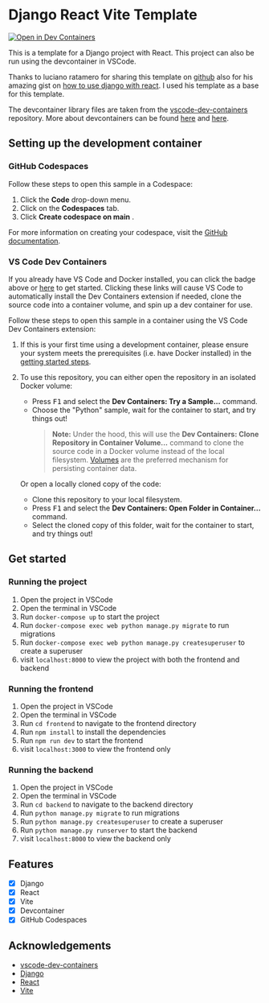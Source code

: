 # Django React Vite Template

[![Open in Dev Containers](https://img.shields.io/static/v1?label=Dev%20Containers&message=Open&color=blue&logo=visualstudiocode)](https://vscode.dev/redirect?url=vscode://ms-vscode-remote.remote-containers/cloneInVolume?url=https://github.com/Joel-hanson/django-react-vite-template)

This is a template for a Django project with React. This project can also be run using the devcontainer in VSCode.

Thanks to luciano ratamero for sharing this template on [github](https://github.com/labcodes/django-react-boilerplate) also for his amazing gist on [how to use django with react](https://gist.github.com/lucianoratamero/7fc9737d24229ea9219f0987272896a2). I used his template as a base for this template.

The devcontainer library files are taken from the [vscode-dev-containers](https://github.com/microsoft/vscode-dev-containers) repository. More about devcontainers can be found [here](https://containers.dev/) and [here](https://github.com/devcontainers).

## Setting up the development container

### GitHub Codespaces

Follow these steps to open this sample in a Codespace:

1. Click the **Code** drop-down menu.
2. Click on the **Codespaces** tab.
3. Click **Create codespace on main** .

For more information on creating your codespace, visit the [GitHub documentation](https://docs.github.com/en/free-pro-team@latest/github/developing-online-with-codespaces/creating-a-codespace#creating-a-codespace).

### VS Code Dev Containers

If you already have VS Code and Docker installed, you can click the badge above or [here](https://vscode.dev/redirect?url=vscode://ms-vscode-remote.remote-containers/cloneInVolume?url=https://github.com/Joel-hanson/django-react-vite-template) to get started. Clicking these links will cause VS Code to automatically install the Dev Containers extension if needed, clone the source code into a container volume, and spin up a dev container for use.

Follow these steps to open this sample in a container using the VS Code Dev Containers extension:

1. If this is your first time using a development container, please ensure your system meets the prerequisites (i.e. have Docker installed) in the [getting started steps](https://aka.ms/vscode-remote/containers/getting-started).

2. To use this repository, you can either open the repository in an isolated Docker volume:

   - Press <kbd>F1</kbd> and select the **Dev Containers: Try a Sample...** command.
   - Choose the "Python" sample, wait for the container to start, and try things out!
     > **Note:** Under the hood, this will use the **Dev Containers: Clone Repository in Container Volume...** command to clone the source code in a Docker volume instead of the local filesystem. [Volumes](https://docs.docker.com/storage/volumes/) are the preferred mechanism for persisting container data.

   Or open a locally cloned copy of the code:

   - Clone this repository to your local filesystem.
   - Press <kbd>F1</kbd> and select the **Dev Containers: Open Folder in Container...** command.
   - Select the cloned copy of this folder, wait for the container to start, and try things out!

## Get started

### Running the project

1. Open the project in VSCode
1. Open the terminal in VSCode
1. Run `docker-compose up` to start the project
1. Run `docker-compose exec web python manage.py migrate` to run migrations
1. Run `docker-compose exec web python manage.py createsuperuser` to create a superuser
1. visit `localhost:8000` to view the project with both the frontend and backend

### Running the frontend

1. Open the project in VSCode
1. Open the terminal in VSCode
1. Run `cd frontend` to navigate to the frontend directory
1. Run `npm install` to install the dependencies
1. Run `npm run dev` to start the frontend
1. visit `localhost:3000` to view the frontend only

### Running the backend

1. Open the project in VSCode
1. Open the terminal in VSCode
1. Run `cd backend` to navigate to the backend directory
1. Run `python manage.py migrate` to run migrations
1. Run `python manage.py createsuperuser` to create a superuser
1. Run `python manage.py runserver` to start the backend
1. visit `localhost:8000` to view the backend only

## Features

- [x] Django
- [x] React
- [x] Vite
- [x] Devcontainer
- [x] GitHub Codespaces

## Acknowledgements

- [vscode-dev-containers](https://github.com/microsoft/vscode-dev-containers/tree/main/containers/)
- [Django](https://www.djangoproject.com/)
- [React](https://reactjs.org/)
- [Vite](https://vitejs.dev/)
